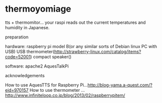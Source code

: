 thermoyomiage
=============

tts + thermomitor... your raspi reads out the current temperatures and humidity in Japanese.


preparation

hardware:
raspberry pi model B(or any similar sorts of Debian linux PC with USB)
USB thermometer(http://strawberry-linux.com/catalog/items?code=52001)
compact speaker()

software:
apache2
AquesTalkPi


acknowledgements

How to use AquesTTS for Raspberry Pi...http://blog-yama.a-quest.com/?eid=970157
How to use thermometer ... http://www.infiniteloop.co.jp/blog/2013/02/raspberrypitem/
